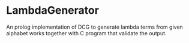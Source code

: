 # LambdaGenerator
An prolog implementation of DCG to generate lambda terms from given alphabet works together with C program that validate the output.
